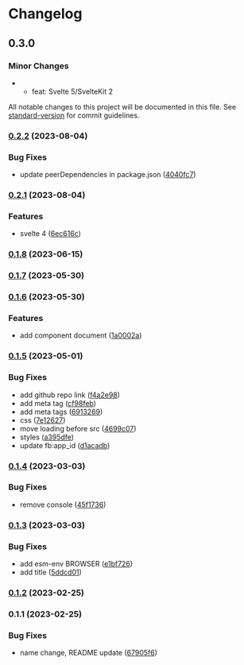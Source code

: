 # Changelog

## 0.3.0

### Minor Changes

- - feat: Svelte 5/SvelteKit 2

All notable changes to this project will be documented in this file. See [standard-version](https://github.com/conventional-changelog/standard-version) for commit guidelines.

### [0.2.2](https://github.com/shinokada/srit/compare/v0.2.1...v0.2.2) (2023-08-04)

### Bug Fixes

- update peerDependencies in package.json ([4040fc7](https://github.com/shinokada/srit/commit/4040fc7ea664c4008b2c3b19dd5333e0d893ed1e))

### [0.2.1](https://github.com/shinokada/srit/compare/v0.1.8...v0.2.1) (2023-08-04)

### Features

- svelte 4 ([6ec616c](https://github.com/shinokada/srit/commit/6ec616c015692b99e64578838b7fb2d9a39fa23c))

### [0.1.8](https://github.com/shinokada/srit/compare/v0.1.7...v0.1.8) (2023-06-15)

### [0.1.7](https://github.com/shinokada/srit/compare/v0.1.6...v0.1.7) (2023-05-30)

### [0.1.6](https://github.com/shinokada/srit/compare/v0.1.5...v0.1.6) (2023-05-30)

### Features

- add component document ([1a0002a](https://github.com/shinokada/srit/commit/1a0002aa38d6f3834dfbc06ad9aa918eb2538e52))

### [0.1.5](https://github.com/shinokada/srit/compare/v0.1.4...v0.1.5) (2023-05-01)

### Bug Fixes

- add github repo link ([f4a2e98](https://github.com/shinokada/srit/commit/f4a2e985dfa6d739dbec82e21bc420405cb51a57))
- add meta tag ([cf98feb](https://github.com/shinokada/srit/commit/cf98febef0547e55e696247244e13679c19682d5))
- add meta tags ([6913269](https://github.com/shinokada/srit/commit/69132691089cf63133a228b5087cdea30b0b1c59))
- css ([7e12627](https://github.com/shinokada/srit/commit/7e12627c3e8c133f123f9631e6aebeb8d647f2c9))
- move loading before src ([4699c07](https://github.com/shinokada/srit/commit/4699c076d6b3896eac21d4be989cdddd6c420f7b))
- styles ([a395dfe](https://github.com/shinokada/srit/commit/a395dfec4f6fcb12cb7bfacf76e93c5f63eee920))
- update fb:app_id ([d1acadb](https://github.com/shinokada/srit/commit/d1acadb7db07319fbc0961a5b9aa3e25f525bfcf))

### [0.1.4](https://github.com/shinokada/srit/compare/v0.1.3...v0.1.4) (2023-03-03)

### Bug Fixes

- remove console ([45f1736](https://github.com/shinokada/srit/commit/45f1736e523c0c378c46194065fdd39e48822156))

### [0.1.3](https://github.com/shinokada/srit/compare/v0.1.2...v0.1.3) (2023-03-03)

### Bug Fixes

- add esm-env BROWSER ([e1bf726](https://github.com/shinokada/srit/commit/e1bf726a3f9e8856991d4b724972e35eded22ec4))
- add title ([5ddcd01](https://github.com/shinokada/srit/commit/5ddcd012b6da0a662596d971efbbaaac177aebba))

### [0.1.2](https://github.com/shinokada/srit/compare/v0.1.1...v0.1.2) (2023-02-25)

### 0.1.1 (2023-02-25)

### Bug Fixes

- name change, README update ([67905f6](https://github.com/shinokada/srit/commit/67905f64bf6927e44a5617052ca88aa219ce43a1))
